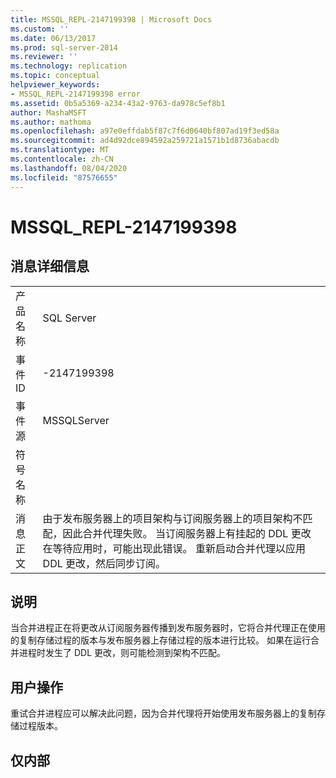 ```yaml
---
title: MSSQL_REPL-2147199398 | Microsoft Docs
ms.custom: ''
ms.date: 06/13/2017
ms.prod: sql-server-2014
ms.reviewer: ''
ms.technology: replication
ms.topic: conceptual
helpviewer_keywords:
- MSSQL_REPL-2147199398 error
ms.assetid: 0b5a5369-a234-43a2-9763-da978c5ef8b1
author: MashaMSFT
ms.author: mathoma
ms.openlocfilehash: a97e0effdab5f87c7f6d0640bf807ad19f3ed58a
ms.sourcegitcommit: ad4d92dce894592a259721a1571b1d8736abacdb
ms.translationtype: MT
ms.contentlocale: zh-CN
ms.lasthandoff: 08/04/2020
ms.locfileid: "87576655"
---
```

# <a name="mssql_repl-2147199398"></a>MSSQL_REPL-2147199398
    
## <a name="message-details"></a>消息详细信息  
  
|||  
|-|-|  
|产品名称|SQL Server|  
|事件 ID|-2147199398|  
|事件源|MSSQLServer|  
|符号名称||  
|消息正文|由于发布服务器上的项目架构与订阅服务器上的项目架构不匹配，因此合并代理失败。 当订阅服务器上有挂起的 DDL 更改在等待应用时，可能出现此错误。 重新启动合并代理以应用 DDL 更改，然后同步订阅。|  
  
## <a name="explanation"></a>说明  
 当合并进程正在将更改从订阅服务器传播到发布服务器时，它将合并代理正在使用的复制存储过程的版本与发布服务器上存储过程的版本进行比较。 如果在运行合并进程时发生了 DDL 更改，则可能检测到架构不匹配。  
  
## <a name="user-action"></a>用户操作  
 重试合并进程应可以解决此问题，因为合并代理将开始使用发布服务器上的复制存储过程版本。  
  
## <a name="internal-only"></a>仅内部  
  
